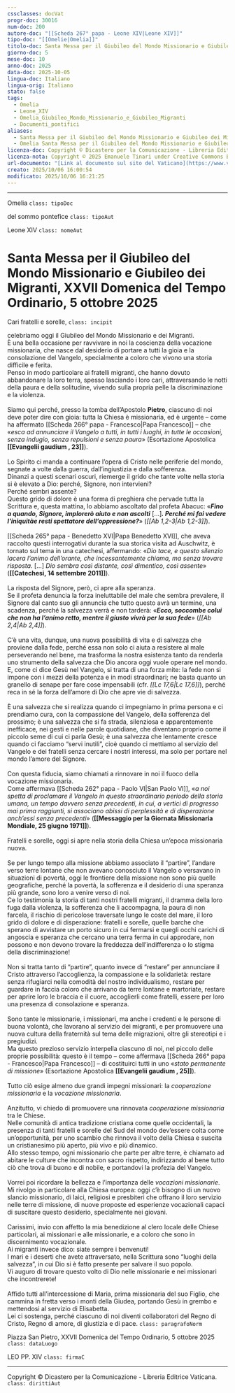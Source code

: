 ```yaml
---
cssclasses: docVat
progr-doc: 30016
num-doc: 200
autore-doc: "[[Scheda 267° papa - Leone XIV|Leone XIV]]"
tipo-doc: "[[Omelie|Omelia]]"
titolo-doc: Santa Messa per il Giubileo del Mondo Missionario e Giubileo dei Migranti, XXVII Domenica del Tempo Ordinario, 5 ottobre 2025
giorno-doc: 5
mese-doc: 10
anno-doc: 2025
data-doc: 2025-10-05
lingua-doc: Italiano
lingua-orig: Italiano
stato: false
tags:
  - Omelia
  - Leone_XIV
  - Omelia_Giubileo_Mondo_Missionario_e_Giubileo_Migranti
  - Documenti_pontifici
aliases:
  - Santa Messa per il Giubileo del Mondo Missionario e Giubileo dei Migranti, XXVII Domenica del Tempo Ordinario, 5 ottobre 2025
  - Omelia Santa Messa per il Giubileo del Mondo Missionario e Giubileo dei Migranti, XXVII Domenica del Tempo Ordinario, 5 ottobre 2025
licenza-doc: Copyright © Dicastero per la Comunicazione - Libreria Editrice Vaticana
licenza-nota: Copyright © 2025 Emanuele Tinari under Creative Commons BY-NC-SA 4.0 https://creativecommons.org/licenses/by-nc-sa/4.0/
url-documento: "[Link al documento sul sito del Vaticano](https://www.vatican.va/content/leo-xiv/it/homilies/2025/documents/20251005-giubileo-mondo-missionario.html)"
creato: 2025/10/06 16:00:54
modificato: 2025/10/06 16:21:25
---
```



***


Omelia `class: tipoDoc`


del sommo pontefice `class: tipoAut`


Leone XIV `class: nomeAut`


# Santa Messa per il Giubileo del Mondo Missionario e Giubileo dei Migranti, XXVII Domenica del Tempo Ordinario, 5 ottobre 2025


Cari fratelli e sorelle, `class: incipit`


celebriamo oggi il Giubileo del Mondo Missionario e dei Migranti.<br>È una bella occasione per ravvivare in noi la coscienza della vocazione missionaria, che nasce dal desiderio di portare a tutti la gioia e la consolazione del Vangelo, specialmente a coloro che vivono una storia difficile e ferita.<br>Penso in modo particolare ai fratelli migranti, che hanno dovuto abbandonare la loro terra, spesso lasciando i loro cari, attraversando le notti della paura e della solitudine, vivendo sulla propria pelle la discriminazione e la violenza.<br><br>Siamo qui perché, presso la tomba dell’Apostolo **Pietro**, ciascuno di noi deve poter dire con gioia: tutta la Chiesa è missionaria, ed è urgente – come ha affermato [[Scheda 266° papa - Francesco|Papa Francesco]] – che «*esca ad annunciare il Vangelo a tutti, in tutti i luoghi, in tutte le occasioni, senza indugio, senza repulsioni e senza paura*» (Esortazione Apostolica **[[Evangelii gaudium , 23]]**).<br><br>Lo Spirito ci manda a continuare l’opera di Cristo nelle periferie del mondo, segnate a volte dalla guerra, dall’ingiustizia e dalla sofferenza.<br>Dinanzi a questi scenari oscuri, riemerge il grido che tante volte nella storia si è elevato a Dio: perché, Signore, non intervieni?<br>Perché sembri assente?<br>Questo grido di dolore è una forma di preghiera che pervade tutta la Scrittura e, questa mattina, lo abbiamo ascoltato dal profeta Abacuc: «***Fino a quando, Signore, implorerò aiuto e non ascolti*** [...]***. Perché mi fai vedere l'iniquitàe resti spettatore dell’oppressione?***» (*<span class="BibleRef">[[Ab 1,2-3|Ab 1,2-3]]</span>*).<br><br>[[Scheda 265° papa - Benedetto XVI|Papa Benedetto XVI]], che aveva raccolto questi interrogativi durante la sua storica visita ad Auschwitz, è tornato sul tema in una catechesi, affermando: «*Dio tace, e questo silenzio lacera l’animo dell’orante, che incessantemente chiama, ma senza trovare risposta.* [...] *Dio sembra così distante, così dimentico, così assente*» (**[[Catechesi, 14 settembre 2011]]**).<br><br>La risposta del Signore, però, ci apre alla speranza.<br>Se il profeta denuncia la forza ineluttabile del male che sembra prevalere, il Signore dal canto suo gli annuncia che tutto questo avrà un termine, una scadenza, perché la salvezza verrà e non tarderà: «***Ecco, soccombe colui che non ha l’animo retto, mentre il giusto vivrà per la sua fede***» (*<span class="BibleRef">[[Ab 2,4|Ab 2,4]]</span>*).<br><br>C’è una vita, dunque, una nuova possibilità di vita e di salvezza che proviene dalla fede, perché essa non solo ci aiuta a resistere al male perseverando nel bene, ma trasforma la nostra esistenza tanto da renderla uno strumento della salvezza che Dio ancora oggi vuole operare nel mondo.<br>E, come ci dice Gesù nel Vangelo, si tratta di una forza mite: la fede non si impone con i mezzi della potenza e in modi straordinari; ne basta quanto un granello di senape per fare cose impensabili (cfr. *<span class="BibleRef">[[Lc 17,6|Lc 17,6]]</span>*), perché reca in sé la forza dell’amore di Dio che apre vie di salvezza.<br><br>È una salvezza che si realizza quando ci impegniamo in prima persona e ci prendiamo cura, con la compassione del Vangelo, della sofferenza del prossimo; è una salvezza che si fa strada, silenziosa e apparentemente inefficace, nei gesti e nelle parole quotidiane, che diventano proprio come il piccolo seme di cui ci parla Gesù; è una salvezza che lentamente cresce quando ci facciamo “servi inutili”, cioè quando ci mettiamo al servizio del Vangelo e dei fratelli senza cercare i nostri interessi, ma solo per portare nel mondo l’amore del Signore.<br><br>Con questa fiducia, siamo chiamati a rinnovare in noi il fuoco della vocazione missionaria.<br>Come affermava [[Scheda 262° papa - Paolo VI|San Paolo VI]], «*a noi spetta di proclamare il Vangelo in questo straordinario periodo della storia umana, un tempo davvero senza precedenti, in cui, a vertici di progresso mai prima raggiunti, si associano abissi di perplessità e di disperazione anch’essi senza precedenti*» (**[[Messaggio per la Giornata Missionaria Mondiale, 25 giugno 1971]]**).<br><br>Fratelli e sorelle, oggi si apre nella storia della Chiesa un’epoca missionaria nuova.<br><br>Se per lungo tempo alla missione abbiamo associato il “partire”, l’andare verso terre lontane che non avevano conosciuto il Vangelo o versavano in situazioni di povertà, oggi le frontiere della missione non sono più quelle geografiche, perché la povertà, la sofferenza e il desiderio di una speranza più grande, sono loro a venire verso di noi.<br>Ce lo testimonia la storia di tanti nostri fratelli migranti, il dramma della loro fuga dalla violenza, la sofferenza che li accompagna, la paura di non farcela, il rischio di pericolose traversate lungo le coste del mare, il loro grido di dolore e di disperazione: fratelli e sorelle, quelle barche che sperano di avvistare un porto sicuro in cui fermarsi e quegli occhi carichi di angoscia e speranza che cercano una terra ferma in cui approdare, non possono e non devono trovare la freddezza dell’indifferenza o lo stigma della discriminazione!<br><br>Non si tratta tanto di “partire”, quanto invece di “restare” per annunciare il Cristo attraverso l’accoglienza, la compassione e la solidarietà: restare senza rifugiarci nella comodità del nostro individualismo, restare per guardare in faccia coloro che arrivano da terre lontane e martoriate, restare per aprire loro le braccia e il cuore, accoglierli come fratelli, essere per loro una presenza di consolazione e speranza.<br><br>Sono tante le missionarie, i missionari, ma anche i credenti e le persone di buona volontà, che lavorano al servizio dei migranti, e per promuovere una nuova cultura della fraternità sul tema delle migrazioni, oltre gli stereotipi e i pregiudizi.<br>Ma questo prezioso servizio interpella ciascuno di noi, nel piccolo delle proprie possibilità: questo è il tempo – come affermava [[Scheda 266° papa - Francesco|Papa Francesco]] – di costituirci tutti in uno «*stato permanente di missione*» (Esortazione Apostolica **[[Evangelii gaudium , 25]]**).<br><br>Tutto ciò esige almeno due grandi impegni missionari: la *cooperazione missionaria* e la *vocazione missionaria*.<br><br>Anzitutto, vi chiedo di promuovere una rinnovata *cooperazione missionaria* tra le Chiese.<br>Nelle comunità di antica tradizione cristiana come quelle occidentali, la presenza di tanti fratelli e sorelle del Sud del mondo dev’essere colta come un’opportunità, per uno scambio che rinnova il volto della Chiesa e suscita un cristianesimo più aperto, più vivo e più dinamico.<br>Allo stesso tempo, ogni missionario che parte per altre terre, è chiamato ad abitare le culture che incontra con sacro rispetto, indirizzando al bene tutto ciò che trova di buono e di nobile, e portandovi la profezia del Vangelo.<br><br>Vorrei poi ricordare la bellezza e l’importanza delle *vocazioni missionarie*.<br>Mi rivolgo in particolare alla Chiesa europea: oggi c’è bisogno di un nuovo slancio missionario, di laici, religiosi e presbiteri che offrano il loro servizio nelle terre di missione, di nuove proposte ed esperienze vocazionali capaci di suscitare questo desiderio, specialmente nei giovani.<br><br>Carissimi, invio con affetto la mia benedizione al clero locale delle Chiese particolari, ai missionari e alle missionarie, e a coloro che sono in discernimento vocazionale.<br>Ai migranti invece dico: siate sempre i benvenuti!<br>I mari e i deserti che avete attraversato, nella Scrittura sono “luoghi della salvezza”, in cui Dio si è fatto presente per salvare il suo popolo.<br>Vi auguro di trovare questo volto di Dio nelle missionarie e nei missionari che incontrerete!<br><br>Affido tutti all’intercessione di Maria, prima missionaria del suo Figlio, che cammina in fretta verso i monti della Giudea, portando Gesù in grembo e mettendosi al servizio di Elisabetta.<br>Lei ci sostenga, perché ciascuno di noi diventi collaboratori del Regno di Cristo, Regno di amore, di giustizia e di pace. `class: paragrafoNorm`


Piazza San Pietro, XXVII Domenica del Tempo Ordinario, 5 ottobre 2025 `class: dataLuogo`


LEO PP. XIV `class: firmaC`


***


Copyright © Dicastero per la Comunicazione - Libreria Editrice Vaticana. `class: dirittiAut`


